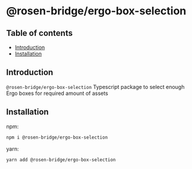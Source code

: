 # @rosen-bridge/ergo-box-selection

## Table of contents

- [Introduction](#introduction)
- [Installation](#installation)

## Introduction

`@rosen-bridge/ergo-box-selection` Typescript package to select enough Ergo boxes for required amount of assets

## Installation

npm:

```sh
npm i @rosen-bridge/ergo-box-selection
```

yarn:

```sh
yarn add @rosen-bridge/ergo-box-selection
```
